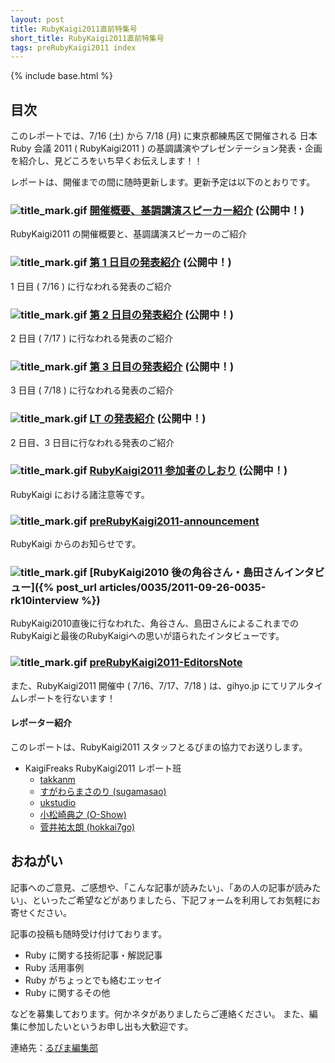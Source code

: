```yaml
---
layout: post
title: RubyKaigi2011直前特集号
short_title: RubyKaigi2011直前特集号
tags: preRubyKaigi2011 index
---
```

{% include base.html %}


## 目次

このレポートでは、7/16 (土) から 7/18 (月) に東京都練馬区で開催される 日本 Ruby 会議 2011 ( RubyKaigi2011 ) の基調講演やプレゼンテーション発表・企画を紹介し、見どころをいち早くお伝えします！！

レポートは、開催までの間に随時更新します。更新予定は以下のとおりです。

### ![title_mark.gif]({{base}}{{site.baseurl}}/images/title_mark.gif) [開催概要、基調講演スピーカー紹介](preRubyKaigi2011-00) (公開中！)

RubyKaigi2011 の開催概要と、基調講演スピーカーのご紹介

### ![title_mark.gif]({{base}}{{site.baseurl}}/images/title_mark.gif) [第 1 日目の発表紹介](preRubyKaigi2011-01) (公開中！)

1 日目 ( 7/16 ) に行なわれる発表のご紹介

### ![title_mark.gif]({{base}}{{site.baseurl}}/images/title_mark.gif) [第 2 日目の発表紹介](preRubyKaigi2011-02) (公開中！)

2 日目 ( 7/17 ) に行なわれる発表のご紹介

### ![title_mark.gif]({{base}}{{site.baseurl}}/images/title_mark.gif) [第 3 日目の発表紹介](preRubyKaigi2011-03) (公開中！)

3 日目 ( 7/18 ) に行なわれる発表のご紹介

### ![title_mark.gif]({{base}}{{site.baseurl}}/images/title_mark.gif) [LT の発表紹介](preRubyKaigi2011-LT) (公開中！)

2 日目、3 日目に行なわれる発表のご紹介

### ![title_mark.gif]({{base}}{{site.baseurl}}/images/title_mark.gif) [RubyKaigi2011 参加者のしおり](preRubyKaigi2011-04) (公開中！)

RubyKaigi における諸注意等です。

### ![title_mark.gif]({{base}}{{site.baseurl}}/images/title_mark.gif) [preRubyKaigi2011-announcement](preRubyKaigi2011-announcement)

RubyKaigi からのお知らせです。

### ![title_mark.gif]({{base}}{{site.baseurl}}/images/title_mark.gif) [RubyKaigi2010 後の角谷さん・島田さんインタビュー]({% post_url articles/0035/2011-09-26-0035-rk10interview %})

RubyKaigi2010直後に行なわれた、角谷さん、島田さんによるこれまでのRubyKaigiと最後のRubyKaigiへの思いが語られたインタビューです。

### ![title_mark.gif]({{base}}{{site.baseurl}}/images/title_mark.gif) [preRubyKaigi2011-EditorsNote](preRubyKaigi2011-EditorsNote)

また、RubyKaigi2011 開催中 ( 7/16、7/17、7/18 ) は、gihyo.jp にてリアルタイムレポートを行ないます！

#### レポーター紹介

このレポートは、RubyKaigi2011 スタッフとるびまの協力でお送りします。

* KaigiFreaks RubyKaigi2011 レポート班
  * [takkanm](http://twitter.com/takkanm)
  * [すがわらまさのり (sugamasao)](http://twitter.com/sugamasao)
  * [ukstudio](http://twitter.com/ukstudio)
  * [小松崎典之 (O-Show)](http://twitter.com/oshow)
  * [菅井祐太朗 (hokkai7go)](http://twitter.com/hokkai7go)


## おねがい

記事へのご意見、ご感想や、「こんな記事が読みたい」、「あの人の記事が読みたい」、といったご希望などがありましたら、下記フォームを利用してお気軽にお寄せください。

記事の投稿も随時受け付けております。

* Ruby に関する技術記事・解説記事
* Ruby 活用事例
* Ruby がちょっとでも絡むエッセイ
* Ruby に関するその他


などを募集しております。何かネタがありましたらご連絡ください。
また、編集に参加したいというお申し出も大歓迎です。

連絡先：[るびま編集部](mailto:magazine@ruby-no-kai.org)


